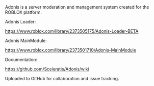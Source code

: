 Adonis is a server moderation and management system created for the ROBLOX platform.

Adonis Loader: 

https://www.roblox.com/library/2373505175/Adonis-Loader-BETA

Adonis MainModule: 

https://www.roblox.com/library/2373501710/Adonis-MainModule

Documentation:

https://github.com/Sceleratis/Adonis/wiki



Uploaded to GitHub for collaboration and issue tracking.
